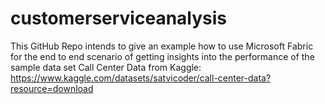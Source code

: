 # customerserviceanalysis
This GitHub Repo intends to give an example how to use Microsoft Fabric for the end to end scenario of getting insights into the performance of the sample data set Call Center Data from Kaggle: https://www.kaggle.com/datasets/satvicoder/call-center-data?resource=download
